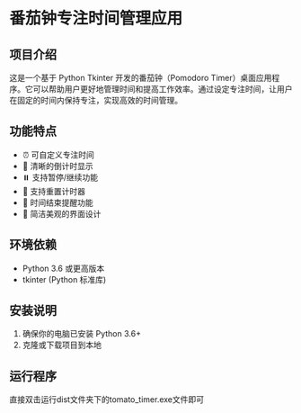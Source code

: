 # 番茄钟专注时间管理应用

## 项目介绍
这是一个基于 Python Tkinter 开发的番茄钟（Pomodoro Timer）桌面应用程序。它可以帮助用户更好地管理时间和提高工作效率。通过设定专注时间，让用户在固定的时间内保持专注，实现高效的时间管理。

## 功能特点
- ⏰ 可自定义专注时间
- 🎯 清晰的倒计时显示
- ⏸️ 支持暂停/继续功能
- 🔄 支持重置计时器
- 🔔 时间结束提醒功能
- 🎨 简洁美观的界面设计

## 环境依赖
- Python 3.6 或更高版本
- tkinter (Python 标准库)

## 安装说明
1. 确保你的电脑已安装 Python 3.6+
2. 克隆或下载项目到本地

## 运行程序
直接双击运行dist文件夹下的tomato_timer.exe文件即可
```
